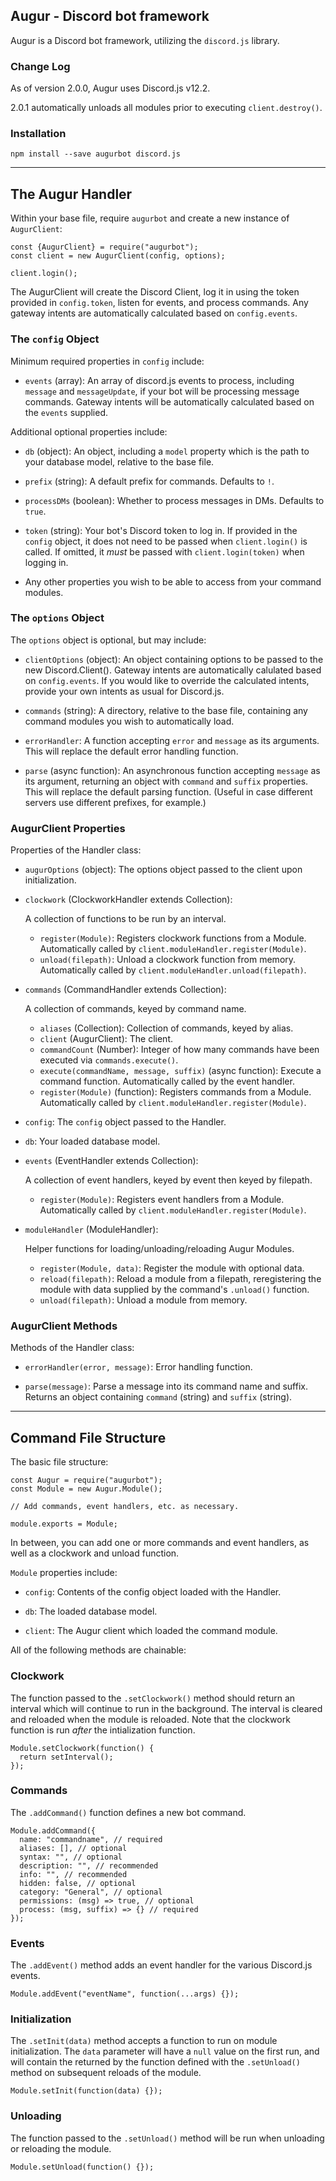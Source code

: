## Augur - Discord bot framework

Augur is a Discord bot framework, utilizing the `discord.js` library.

### Change Log

As of version 2.0.0, Augur uses Discord.js v12.2.

2.0.1 automatically unloads all modules prior to executing `client.destroy()`.

### Installation

`npm install --save augurbot discord.js`

---

## The Augur Handler

Within your base file, require `augurbot` and create a new instance of `AugurClient`:
```
const {AugurClient} = require("augurbot");
const client = new AugurClient(config, options);

client.login();
```

The AugurClient will create the Discord Client, log it in using the token provided in `config.token`, listen for events, and process commands. Any gateway intents are automatically calculated based on `config.events`.

### The `config` Object

Minimum required properties in `config` include:

* `events` (array): An array of discord.js events to process, including `message` and `messageUpdate`, if your bot will be processing message commands. Gateway intents will be automatically calculated based on the `events` supplied.

Additional optional properties include:

* `db` (object): An object, including a `model` property which is the path to your database model, relative to the base file.

* `prefix` (string): A default prefix for commands. Defaults to `!`.

* `processDMs` (boolean): Whether to process messages in DMs. Defaults to `true`.

* `token` (string): Your bot's Discord token to log in. If provided in the `config` object, it does not need to be passed when `client.login()` is called. If omitted, it *must* be passed with `client.login(token)` when logging in.

* Any other properties you wish to be able to access from your command modules.

### The `options` Object

The `options` object is optional, but may include:

* `clientOptions` (object): An object containing options to be passed to the new Discord.Client(). Gateway intents are automatically calulated based on `config.events`. If you would like to override the calculated intents, provide your own intents as usual for Discord.js.

* `commands` (string): A directory, relative to the base file, containing any command modules you wish to automatically load.

* `errorHandler`: A function accepting `error` and `message` as its arguments. This will replace the default error handling function.

* `parse` (async function): An asynchronous function accepting `message` as its argument, returning an object with `command` and `suffix` properties. This will replace the default parsing function. (Useful in case different servers use different prefixes, for example.)

### AugurClient Properties

Properties of the Handler class:

* `augurOptions` (object): The options object passed to the client upon initialization.

* `clockwork` (ClockworkHandler extends Collection):

  A collection of functions to be run by an interval.
  * `register(Module)`: Registers clockwork functions from a Module. Automatically called by `client.moduleHandler.register(Module)`.
  * `unload(filepath)`: Unload a clockwork function from memory. Automatically called by `client.moduleHandler.unload(filepath)`.

* `commands` (CommandHandler extends Collection):

  A collection of commands, keyed by command name.
  * `aliases` (Collection): Collection of commands, keyed by alias.
  * `client` (AugurClient): The client.
  * `commandCount` (Number): Integer of how many commands have been executed via `commands.execute()`.
  * `execute(commandName, message, suffix)` (async function): Execute a command function. Automatically called by the event handler.
  * `register(Module)` (function): Registers commands from a Module. Automatically called by `client.moduleHandler.register(Module)`.

* `config`: The `config` object passed to the Handler.

* `db`: Your loaded database model.

* `events` (EventHandler extends Collection):

  A collection of event handlers, keyed by event then keyed by filepath.
  * `register(Module)`: Registers event handlers from a Module. Automatically called by `client.moduleHandler.register(Module)`.

* `moduleHandler` (ModuleHandler):

  Helper functions for loading/unloading/reloading Augur Modules.
  * `register(Module, data)`: Register the module with optional data.
  * `reload(filepath)`: Reload a module from a filepath, reregistering the module with data supplied by the command's `.unload()` function.
  * `unload(filepath)`: Unload a module from memory.

### AugurClient Methods

Methods of the Handler class:

* `errorHandler(error, message)`: Error handling function.

* `parse(message)`: Parse a message into its command name and suffix. Returns an object containing `command` (string) and `suffix` (string).

---

## Command File Structure

The basic file structure:
```
const Augur = require("augurbot");
const Module = new Augur.Module();

// Add commands, event handlers, etc. as necessary.

module.exports = Module;
```

In between, you can add one or more commands and event handlers, as well as a clockwork and unload function.

`Module` properties include:

* `config`: Contents of the config object loaded with the Handler.

* `db`: The loaded database model.

* `client`: The Augur client which loaded the command module.

All of the following methods are chainable:

### Clockwork
The function passed to the `.setClockwork()` method should return an interval which will continue to run in the background. The interval is cleared and reloaded when the module is reloaded. Note that the clockwork function is run *after* the intialization function.
```
Module.setClockwork(function() {
  return setInterval();
});
```

### Commands
The `.addCommand()` function defines a new bot command.
```
Module.addCommand({
  name: "commandname", // required
  aliases: [], // optional
  syntax: "", // optional
  description: "", // recommended
  info: "", // recommended
  hidden: false, // optional
  category: "General", // optional
  permissions: (msg) => true, // optional
  process: (msg, suffix) => {} // required
});
```

### Events
The `.addEvent()` method adds an event handler for the various Discord.js events.
```
Module.addEvent("eventName", function(...args) {});
```

### Initialization
The `.setInit(data)` method accepts a function to run on module initialization. The `data` parameter will have a `null` value on the first run, and will contain the returned by the function defined with the `.setUnload()` method on subsequent reloads of the module.
```
Module.setInit(function(data) {});
```

### Unloading
The function passed to the `.setUnload()` method will be run when unloading or reloading the module.
```
Module.setUnload(function() {});
```
